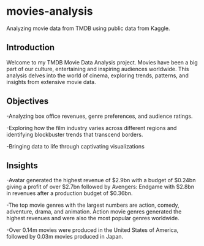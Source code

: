 # movies-analysis
Analyzing movie data from TMDB using public data from Kaggle.

## Introduction
Welcome to my TMDB Movie Data Analysis project. Movies have been a big part of our culture, entertaining and inspiring audiences worldwide. This analysis delves into the  world of cinema, exploring trends, patterns, and insights from extensive movie data.

## Objectives

-Analyzing box office revenues, genre preferences, and audience ratings.

-Exploring how the film industry varies across different regions and identifying blockbuster trends that transcend borders.

-Bringing data to life through captivating visualizations



## Insights

-Avatar generated the highest revenue of $2.9bn with a budget of $0.24bn giving a profit of over $2.7bn followed by Avengers: Endgame with $2.8bn in revenues after a production budget of $0.36bn.

-The top movie genres with the largest numbers are action, comedy, adventure, drama, and animation. Action movie genres generated the highest revenues and were also the most popular genres worldwide.

-Over 0.14m movies were produced in the United States of America, followed by 0.03m movies produced in Japan.
